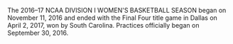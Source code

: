 The 2016–17 NCAA DIVISION I WOMEN'S BASKETBALL SEASON began on November 11, 2016 and ended with the Final Four title game in Dallas on April 2, 2017, won by South Carolina. Practices officially began on September 30, 2016.
